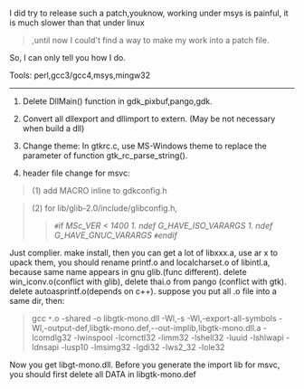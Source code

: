 I did try to release such a patch,youknow, working under msys is painful, it is much slower than that under linux
> ,until now I could't find a way to make my work into a patch file.

So, I can only tell you how I do.

Tools:
perl,gcc3/gcc4,msys,mingw32



---


1. Delete DllMain() function in gdk\_pixbuf,pango,gdk.

2. Convert all dllexport and  dllimport to extern. (May be not necessary when build a dll)

3. Change theme: In gtkrc.c, use MS-Windows theme to replace the parameter of function gtk\_rc\_parse\_string().

4. header file change for msvc:
> (1) add MACRO inline to gdkconfig.h

> (2) for  lib/glib-2.0/include/glibconfig.h,
> > `#`if _MSc\_VER < 1400
      1. ndef G\_HAVE\_ISO\_VARARGS
      1. ndef G\_HAVE\_GNUC\_VARARGS
> > `#`endif_

Just complier. make install, then you can get a lot of libxxx.a, use ar x to upack them,
you should rename  printf.o and localcharset.o  of libintl.a, because same name appears in gnu glib.(func different).
delete win\_iconv.o(conflict with glib), delete thai.o from pango (conflict with gtk). delete autoasprintf.o(depends on c++).
suppose you put all .o file into a same dir, then:


> gcc `*`.o -shared -o libgtk-mono.dll -Wl,-s -Wl,-export-all-symbols -Wl,-output-def,libgtk-mono.def,--out-implib,libgtk-mono.dll.a  -lcomdlg32 -lwinspool -lcomctl32 -limm32 -lshell32 -luuid -lshlwapi -ldnsapi  -lusp10  -lmsimg32 -lgdi32  -lws2\_32 -lole32

Now you get libgt-mono.dll.
Before you generate the import lib for msvc, you should first delete all  DATA in libgtk-mono.def